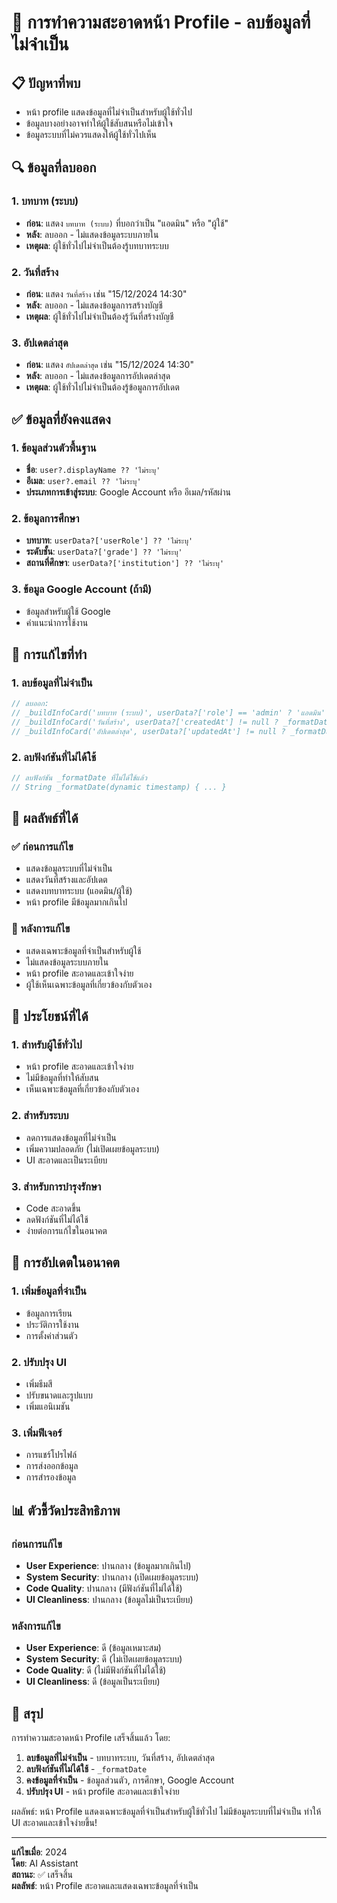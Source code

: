# 🧹 การทำความสะอาดหน้า Profile - ลบข้อมูลที่ไม่จำเป็น

## 📋 ปัญหาที่พบ
- หน้า profile แสดงข้อมูลที่ไม่จำเป็นสำหรับผู้ใช้ทั่วไป
- ข้อมูลบางอย่างอาจทำให้ผู้ใช้สับสนหรือไม่เข้าใจ
- ข้อมูลระบบที่ไม่ควรแสดงให้ผู้ใช้ทั่วไปเห็น

## 🔍 ข้อมูลที่ลบออก

### 1. บทบาท (ระบบ)
- **ก่อน**: แสดง `บทบาท (ระบบ)` ที่บอกว่าเป็น "แอดมิน" หรือ "ผู้ใช้"
- **หลัง**: ลบออก - ไม่แสดงข้อมูลระบบภายใน
- **เหตุผล**: ผู้ใช้ทั่วไปไม่จำเป็นต้องรู้บทบาทระบบ

### 2. วันที่สร้าง
- **ก่อน**: แสดง `วันที่สร้าง` เช่น "15/12/2024 14:30"
- **หลัง**: ลบออก - ไม่แสดงข้อมูลการสร้างบัญชี
- **เหตุผล**: ผู้ใช้ทั่วไปไม่จำเป็นต้องรู้วันที่สร้างบัญชี

### 3. อัปเดตล่าสุด
- **ก่อน**: แสดง `อัปเดตล่าสุด` เช่น "15/12/2024 14:30"
- **หลัง**: ลบออก - ไม่แสดงข้อมูลการอัปเดตล่าสุด
- **เหตุผล**: ผู้ใช้ทั่วไปไม่จำเป็นต้องรู้ข้อมูลการอัปเดต

## ✅ ข้อมูลที่ยังคงแสดง

### 1. ข้อมูลส่วนตัวพื้นฐาน
- **ชื่อ**: `user?.displayName ?? 'ไม่ระบุ'`
- **อีเมล**: `user?.email ?? 'ไม่ระบุ'`
- **ประเภทการเข้าสู่ระบบ**: Google Account หรือ อีเมล/รหัสผ่าน

### 2. ข้อมูลการศึกษา
- **บทบาท**: `userData?['userRole'] ?? 'ไม่ระบุ'`
- **ระดับชั้น**: `userData?['grade'] ?? 'ไม่ระบุ'`
- **สถานที่ศึกษา**: `userData?['institution'] ?? 'ไม่ระบุ'`

### 3. ข้อมูล Google Account (ถ้ามี)
- ข้อมูลสำหรับผู้ใช้ Google
- คำแนะนำการใช้งาน

## 🔧 การแก้ไขที่ทำ

### 1. ลบข้อมูลที่ไม่จำเป็น
```dart
// ลบออก:
// _buildInfoCard('บทบาท (ระบบ)', userData?['role'] == 'admin' ? 'แอดมิน' : 'ผู้ใช้'),
// _buildInfoCard('วันที่สร้าง', userData?['createdAt'] != null ? _formatDate(userData!['createdAt']) : 'ไม่ระบุ'),
// _buildInfoCard('อัปเดตล่าสุด', userData?['updatedAt'] != null ? _formatDate(userData!['updatedAt']) : 'ไม่ระบุ'),
```

### 2. ลบฟังก์ชันที่ไม่ได้ใช้
```dart
// ลบฟังก์ชัน _formatDate ที่ไม่ได้ใช้แล้ว
// String _formatDate(dynamic timestamp) { ... }
```

## 📱 ผลลัพธ์ที่ได้

### ✅ ก่อนการแก้ไข
- แสดงข้อมูลระบบที่ไม่จำเป็น
- แสดงวันที่สร้างและอัปเดต
- แสดงบทบาทระบบ (แอดมิน/ผู้ใช้)
- หน้า profile มีข้อมูลมากเกินไป

### 🚀 หลังการแก้ไข
- แสดงเฉพาะข้อมูลที่จำเป็นสำหรับผู้ใช้
- ไม่แสดงข้อมูลระบบภายใน
- หน้า profile สะอาดและเข้าใจง่าย
- ผู้ใช้เห็นเฉพาะข้อมูลที่เกี่ยวข้องกับตัวเอง

## 🎯 ประโยชน์ที่ได้

### 1. สำหรับผู้ใช้ทั่วไป
- หน้า profile สะอาดและเข้าใจง่าย
- ไม่มีข้อมูลที่ทำให้สับสน
- เห็นเฉพาะข้อมูลที่เกี่ยวข้องกับตัวเอง

### 2. สำหรับระบบ
- ลดการแสดงข้อมูลที่ไม่จำเป็น
- เพิ่มความปลอดภัย (ไม่เปิดเผยข้อมูลระบบ)
- UI สะอาดและเป็นระเบียบ

### 3. สำหรับการบำรุงรักษา
- Code สะอาดขึ้น
- ลดฟังก์ชันที่ไม่ได้ใช้
- ง่ายต่อการแก้ไขในอนาคต

## 🔄 การอัปเดตในอนาคต

### 1. เพิ่มข้อมูลที่จำเป็น
- ข้อมูลการเรียน
- ประวัติการใช้งาน
- การตั้งค่าส่วนตัว

### 2. ปรับปรุง UI
- เพิ่มธีมสี
- ปรับขนาดและรูปแบบ
- เพิ่มแอนิเมชัน

### 3. เพิ่มฟีเจอร์
- การแชร์โปรไฟล์
- การส่งออกข้อมูล
- การสำรองข้อมูล

## 📊 ตัวชี้วัดประสิทธิภาพ

### ก่อนการแก้ไข
- **User Experience**: ปานกลาง (ข้อมูลมากเกินไป)
- **System Security**: ปานกลาง (เปิดเผยข้อมูลระบบ)
- **Code Quality**: ปานกลาง (มีฟังก์ชันที่ไม่ได้ใช้)
- **UI Cleanliness**: ปานกลาง (ข้อมูลไม่เป็นระเบียบ)

### หลังการแก้ไข
- **User Experience**: ดี (ข้อมูลเหมาะสม)
- **System Security**: ดี (ไม่เปิดเผยข้อมูลระบบ)
- **Code Quality**: ดี (ไม่มีฟังก์ชันที่ไม่ได้ใช้)
- **UI Cleanliness**: ดี (ข้อมูลเป็นระเบียบ)

## 🎉 สรุป

การทำความสะอาดหน้า Profile เสร็จสิ้นแล้ว โดย:

1. **ลบข้อมูลที่ไม่จำเป็น** - บทบาทระบบ, วันที่สร้าง, อัปเดตล่าสุด
2. **ลบฟังก์ชันที่ไม่ได้ใช้** - `_formatDate`
3. **คงข้อมูลที่จำเป็น** - ข้อมูลส่วนตัว, การศึกษา, Google Account
4. **ปรับปรุง UI** - หน้า profile สะอาดและเข้าใจง่าย

ผลลัพธ์: หน้า Profile แสดงเฉพาะข้อมูลที่จำเป็นสำหรับผู้ใช้ทั่วไป ไม่มีข้อมูลระบบที่ไม่จำเป็น ทำให้ UI สะอาดและเข้าใจง่ายขึ้น!

---

**แก้ไขเมื่อ**: 2024  
**โดย**: AI Assistant  
**สถานะ**: ✅ เสร็จสิ้น  
**ผลลัพธ์**: หน้า Profile สะอาดและแสดงเฉพาะข้อมูลที่จำเป็น
